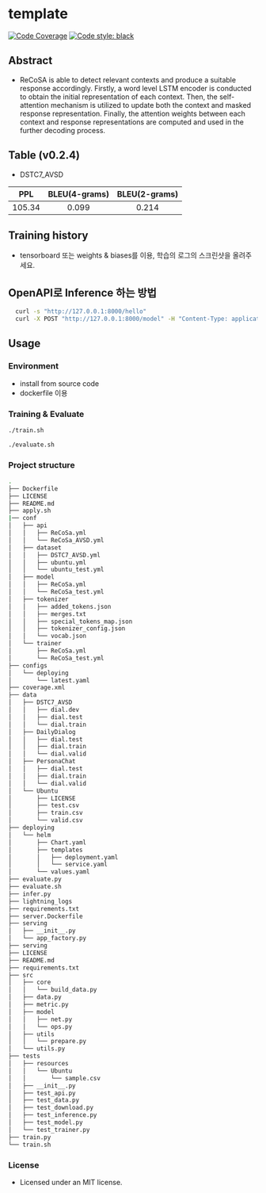 # template

[![Code Coverage](https://codecov.io/gh/HephaestusProject/pytorch-ReCoSa/branch/master/graph/badge.svg)](https://codecov.io/gh/HephaestusProject/pytorch-ReCoSa)
[![Code style: black](https://img.shields.io/badge/code%20style-black-000000.svg)](https://github.com/psf/black)

## Abstract

* ReCoSA is able to detect relevant contexts and produce a suitable response accordingly. Firstly, a word level LSTM encoder is conducted to obtain the initial representation of each context. Then, the self-attention mechanism is utilized to update both the context and masked response representation. Finally, the attention weights between each context and response representations are computed and used in the further decoding process.

## Table (v0.2.4)

* DSTC7_AVSD

| PPL   |      BLEU(4-grams)    | BLEU(2-grams)      |
|----------|:-------------:|:-------------:|
| 105.34 |  0.099 | 0.214

## Training history

* tensorboard 또는 weights & biases를 이용, 학습의 로그의 스크린샷을 올려주세요.

## OpenAPI로 Inference 하는 방법

```sh
  curl -s "http://127.0.0.1:8000/hello"
  curl -X POST "http://127.0.0.1:8000/model" -H "Content-Type: application/json" -d "{\"input_text\":\"thanks! \"}"
```

## Usage

### Environment

* install from source code
* dockerfile 이용

### Training & Evaluate

```sh
./train.sh
```

```sh
./evaluate.sh
```

### Project structure

```sh
.
├── Dockerfile
├── LICENSE
├── README.md
├── apply.sh
|── conf
│   ├── api
│   │   ├── ReCoSa.yml
│   │   └── ReCoSa_AVSD.yml
│   ├── dataset
│   │   ├── DSTC7_AVSD.yml
│   │   ├── ubuntu.yml
│   │   └── ubuntu_test.yml
│   ├── model
│   │   ├── ReCoSa.yml
│   │   └── ReCoSa_test.yml
│   ├── tokenizer
│   │   ├── added_tokens.json
│   │   ├── merges.txt
│   │   ├── special_tokens_map.json
│   │   ├── tokenizer_config.json
│   │   └── vocab.json
│   └── trainer
│       ├── ReCoSa.yml
│       └── ReCoSa_test.yml
├── configs
│   └── deploying
│       └── latest.yaml
├── coverage.xml
├── data
│   ├── DSTC7_AVSD
│   │   ├── dial.dev
│   │   ├── dial.test
│   │   └── dial.train
│   ├── DailyDialog
│   │   ├── dial.test
│   │   ├── dial.train
│   │   └── dial.valid
│   ├── PersonaChat
│   │   ├── dial.test
│   │   ├── dial.train
│   │   └── dial.valid
│   └── Ubuntu
│       ├── LICENSE
│       ├── test.csv
│       ├── train.csv
│       └── valid.csv
├── deploying
│   └── helm
│       ├── Chart.yaml
│       ├── templates
│       │   ├── deployment.yaml
│       │   └── service.yaml
│       └── values.yaml
├── evaluate.py
├── evaluate.sh
├── infer.py
├── lightning_logs
├── requirements.txt
├── server.Dockerfile
├── serving
│   ├── __init__.py
│   └── app_factory.py
├── serving
├── LICENSE
├── README.md
├── requirements.txt
├── src
│   ├── core
│   │   └── build_data.py
│   ├── data.py
│   ├── metric.py
│   ├── model
│   │   ├── net.py
│   │   └── ops.py
│   ├── utils
│   │   └── prepare.py
│   └── utils.py
├── tests
│   ├── resources
│   │   └── Ubuntu
│   │       └── sample.csv
│   ├── __init__.py
│   ├── test_api.py
│   ├── test_data.py
│   ├── test_download.py
│   ├── test_inference.py
│   ├── test_model.py
│   └── test_trainer.py
├── train.py
└── train.sh
```

### License

* Licensed under an MIT license.

